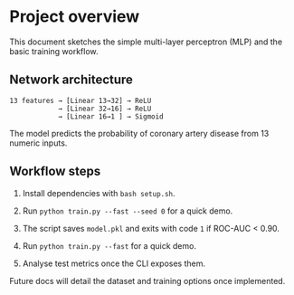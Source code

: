 # Project overview

This document sketches the simple multi-layer perceptron (MLP) and the basic
training workflow.

## Network architecture

```text
13 features → [Linear 13→32] → ReLU
            → [Linear 32→16] → ReLU
            → [Linear 16→1 ] → Sigmoid
```

The model predicts the probability of coronary artery disease from 13 numeric
inputs.

## Workflow steps

1. Install dependencies with `bash setup.sh`.

2. Run `python train.py --fast --seed 0` for a quick demo.
3. The script saves `model.pkl` and exits with code `1` if ROC-AUC < 0.90.

2. Run `python train.py --fast` for a quick demo.
3. Analyse test metrics once the CLI exposes them.


Future docs will detail the dataset and training options once implemented.
